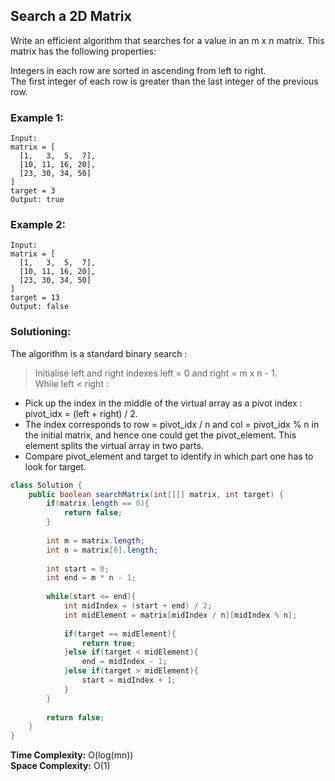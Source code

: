 ## Search a 2D Matrix

Write an efficient algorithm that searches for a value in an m x n matrix. This matrix has the following properties:  

Integers in each row are sorted in ascending from left to right.  
The first integer of each row is greater than the last integer of the previous row.

### Example 1:
```
Input:
matrix = [
  [1,   3,  5,  7],
  [10, 11, 16, 20],
  [23, 30, 34, 50]
]
target = 3
Output: true
```


### Example 2:
```
Input:
matrix = [
  [1,   3,  5,  7],
  [10, 11, 16, 20],
  [23, 30, 34, 50]
]
target = 13
Output: false
```

 ### Solutioning:
The algorithm is a standard binary search :
> Initialise left and right indexes left = 0 and right = m x n - 1.  
> While left < right :
- Pick up the index in the middle of the virtual array as a pivot index : pivot_idx = (left + right) / 2.  
- The index corresponds to row = pivot_idx / n and col = pivot_idx % n in the initial matrix, and hence one could get the pivot_element. This element splits the virtual array in two parts.  
- Compare pivot_element and target to identify in which part one has to look for target.

```java
class Solution {
    public boolean searchMatrix(int[][] matrix, int target) {
        if(matrix.length == 0){
            return false;
        }
        
        int m = matrix.length;
        int n = matrix[0].length;
        
        int start = 0; 
        int end = m * n - 1;
        
        while(start <= end){
            int midIndex = (start + end) / 2;
            int midElement = matrix[midIndex / n][midIndex % n];
            
            if(target == midElement){
                return true;
            }else if(target < midElement){
                end = midIndex - 1;
            }else if(target > midElement){
                start = midIndex + 1;
            }
        }
        
        return false;
    }
}
```  
**Time Complexity:** O(log(mn))   
**Space Complexity:** O(1) 
